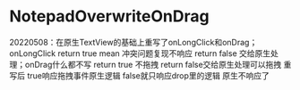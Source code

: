 # NotepadOverwriteOnDrag
20220508：在原生TextView的基础上重写了onLongClick和onDrag；onLongClick return true mean 冲突问题复现不响应 return false 交给原生处理；onDrag什么都不写 return true 不拖拽 return false交给原生处理可以拖拽 重写后 true响应拖拽事件原生逻辑 false就只响应drop里的逻辑 原生不响应了
